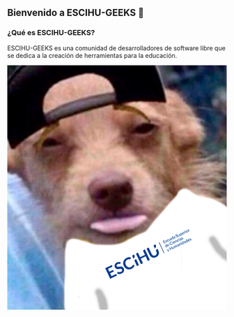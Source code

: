 ## Bienvenido a ESCIHU-GEEKS 👋

### ¿Qué es ESCIHU-GEEKS?

ESCIHU-GEEKS es una comunidad de desarrolladores de software libre que se dedica a la creación de herramientas para la educación.

![Imagen-perro](./profile/assets/Imagen-perro.png)


<!--

**Here are some ideas to get you started:**

🙋‍♀️ A short introduction - what is your organization all about?
🌈 Contribution guidelines - how can the community get involved?
👩‍💻 Useful resources - where can the community find your docs? Is there anything else the community should know?
🍿 Fun facts - what does your team eat for breakfast?
🧙 Remember, you can do mighty things with the power of [Markdown](https://docs.github.com/github/writing-on-github/getting-started-with-writing-and-formatting-on-github/basic-writing-and-formatting-syntax)
-->
